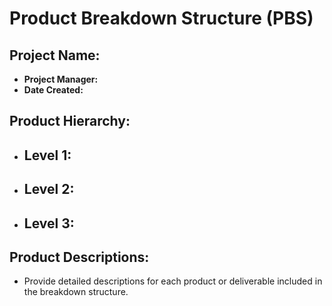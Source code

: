 # Product Breakdown Structure (PBS)

## Project Name:
- **Project Manager:**
- **Date Created:**

## Product Hierarchy:
- **Level 1:**
  - 
- **Level 2:**
  - 
- **Level 3:**
  - 

## Product Descriptions:
- Provide detailed descriptions for each product or deliverable included in the breakdown structure.
